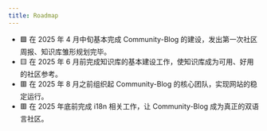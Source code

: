 ```yaml
---
title: Roadmap
---
```


- 🟩 在 2025 年 4 月中旬基本完成 Community-Blog 的建设，发出第一次社区周报、知识库雏形规划完毕。
- 🟨 在 2025 年 6 月前完成知识库的基本建设工作，使知识库成为可用、好用的社区参考。
- 🟥 在 2025 年 8 月之前组织起 Community-Blog 的核心团队，实现网站的稳定运行。
- 🟥 在 2025 年底前完成 i18n 相关工作，让 Community-Blog 成为真正的双语言社区。
